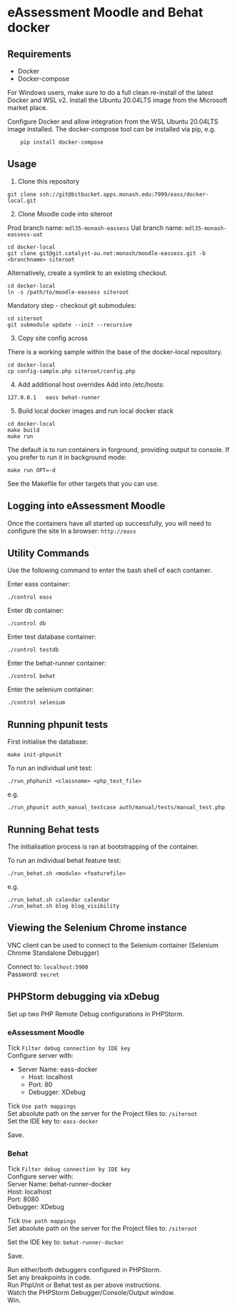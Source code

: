 # eAssessment Moodle and Behat docker

## Requirements

- Docker
- Docker-compose

For Windows users, make sure to do a full clean re-install of the latest Docker and WSL v2.
Install the Ubuntu 20.04LTS image from the Microsoft market place.

Configure Docker and allow integration from the WSL Ubuntu 20.04LTS image installed.
The docker-compose tool can be installed via pip, e.g.
```
    pip install docker-compose
```

## Usage

1. Clone this repository

```
git clone ssh://git@bitbucket.apps.monash.edu:7999/eass/docker-local.git
```

2. Clone Moodle code into siteroot

Prod branch name: ```mdl35-monash-eassess```
Uat branch name: ```mdl35-monash-eassess-uat```

```
cd docker-local
git clone git@git.catalyst-au.net:monash/moodle-eassess.git -b <branchname> siteroot
```

Alternatively, create a symlink to an existing checkout.
```
cd docker-local
ln -s /path/to/moodle-eassess siteroot
```

Mandatory step - checkout git submodules:
```
cd siteroot
git submodule update --init --recursive
```

3. Copy site config across

There is a working sample within the base of the docker-local repository.
```
cd docker-local
cp config-sample.php siteroot/config.php
```

4. Add additional host overrides
Add into /etc/hosts:
```
127.0.0.1   eass behat-runner
```

5. Build local docker images and run local docker stack

```
cd docker-local
make build
make run
```

The default is to run containers in forground, providing output to console.
If you prefer to run it in background mode:
```
make run OPT=-d
```

See the Makefile for other targets that you can use.

## Logging into eAssessment Moodle

Once the containers have all started up successfully, you will need to configure the site
In a browser:
```http://eass```

## Utility Commands

Use the following command to enter the bash shell of each container.

Enter eass container:

```
./control eass
```

Enter db container:

```
./control db
```

Enter test database container:

```
./control testdb
```

Enter the behat-runner container:

```
./control behat
```

Enter the selenium container:

```
./control selenium
```

## Running phpunit tests

First initialise the database:
```
make init-phpunit
```

To run an individual unit test:
```
./run_phphunit <classname> <php_test_file>
```
e.g.
```
./run_phpunit auth_manual_testcase auth/manual/tests/manual_test.php
```

## Running Behat tests

The initialisation process is ran at bootstrapping of the container.

To run an individual behat feature test:
```
./run_behat.sh <module> <featurefile>
```
e.g.
```
./run_behat.sh calendar calendar
./run_behat.sh blog blog_visibility
```

## Viewing the Selenium Chrome instance

VNC client can be used to connect to the Selenium container (Selenium Chrome Standalone Debugger)

Connect to: ```localhost:5900```<br>
Password: ```secret```

## PHPStorm debugging via xDebug

Set up two PHP Remote Debug configurations in PHPStorm.

### eAssessment Moodle
Tick ```Filter debug connection by IDE key```<br>
Configure server with:
* Server Name: eass-docker
  * Host: localhost
  * Port: 80
  * Debugger: XDebug

Tick ```Use path mappings```<br>
Set absolute path on the server for the Project files to: ```/siteroot```<br>
Set the IDE key to: ```eass-docker```<br>

Save.

### Behat
Tick ```Filter debug connection by IDE key```<br>
Configure server with:<br>
    Server Name: behat-runner-docker<br>
        Host: localhost<br>
        Port: 8080<br>
        Debugger: XDebug<br>

Tick ```Use path mappings```<br>
Set absolute path on the server for the Project files to: ```/siteroot```<br>

Set the IDE key to: ```behat-runner-docker```

Save.

Run either/both debuggers configured in PHPStorm.<br>
Set any breakpoints in code.<br>
Run PhpUnit or Behat test as per above instructions.<br>
Watch the PHPStorm Debugger/Console/Output window.<br>
Win.

